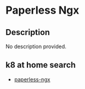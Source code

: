# Paperless Ngx

## Description

No description provided.

## k8 at home search

- [paperless-ngx](https://nanne.dev/k8s-at-home-search/#/paperless-ngx)
